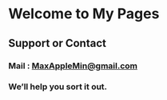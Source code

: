 # Welcome to My Pages



## Support or Contact

### Mail : MaxAppleMin@gmail.com
### We’ll help you sort it out.
